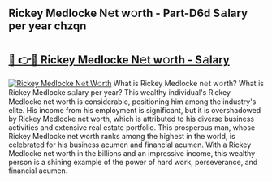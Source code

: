 ## Rickey Medlocke N𝚎t w𝚘rth - Part-D6d S𝚊lary per year chzqn

# <h2><a href="http://gc1iehg.nevu.top/?p=Rickey+Medlocke">🔗 👉🔴 Rickey Medlocke N𝚎t w𝚘rth - S𝚊lary</a></h2>

[![Rickey Medlocke N𝚎t W𝚘rth](https://i.imgur.com/Oavwk0R.jpeg)](http://gc1iehg.nevu.top/?p=Rickey+Medlocke)
What is Rickey Medlocke n𝚎t w𝚘rth? What is Rickey Medlocke s𝚊lary per year?
This wealthy individual's Rickey Medlocke net worth is considerable, positioning him among the industry's elite. His income from his employment is significant, but it is overshadowed by Rickey Medlocke net worth, which is attributed to his diverse business activities and extensive real estate portfolio. This prosperous man, whose Rickey Medlocke net worth ranks among the highest in the world, is celebrated for his business acumen and financial acumen. With a Rickey Medlocke net worth in the billions and an impressive income, this wealthy person is a shining example of the power of hard work, perseverance, and financial acumen.
